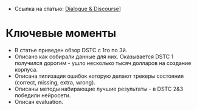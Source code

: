 - Ссылка на статью: [Dialogue & Discourse](http://dad.uni-bielefeld.de/index.php/dad/article/view/3685)]

# Ключевые моменты

- В статье приведен обзор DSTC с 1го по 3й.
- Описано как собирали данные для них. Оказывается DSTC 1 получился дорогим -
ушло несколько тысяч долларов на создание корпуса.
- Описана типизация ошибок которую делают трекеры состояния (correct, missing, extra, wrong).
- Описаны методы набирающие лучшие результаты - в DSTC 2&3 победили нейросети.
- Описан evaluation.
